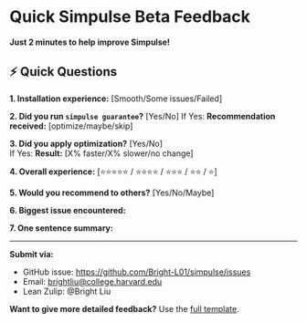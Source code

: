 # Quick Simpulse Beta Feedback

**Just 2 minutes to help improve Simpulse!**

## ⚡ Quick Questions

**1. Installation experience:** [Smooth/Some issues/Failed]

**2. Did you run `simpulse guarantee`?** [Yes/No]
   If Yes: **Recommendation received:** [optimize/maybe/skip]

**3. Did you apply optimization?** [Yes/No]  
   If Yes: **Result:** [X% faster/X% slower/no change]

**4. Overall experience:** [⭐⭐⭐⭐⭐ / ⭐⭐⭐⭐ / ⭐⭐⭐ / ⭐⭐ / ⭐]

**5. Would you recommend to others?** [Yes/No/Maybe]

**6. Biggest issue encountered:**

**7. One sentence summary:**

---

**Submit via:**
- GitHub issue: https://github.com/Bright-L01/simpulse/issues  
- Email: brightliu@college.harvard.edu
- Lean Zulip: @Bright Liu

**Want to give more detailed feedback?** Use the [full template](BETA_FEEDBACK_TEMPLATE.md).